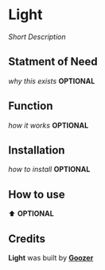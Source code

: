 # Light
_Short Description_

## Statment of Need
_why this exists_ **OPTIONAL**

## Function
_how it works_ **OPTIONAL**

## Installation
_how to install_ **OPTIONAL**

## How to use
   ⬆ **OPTIONAL**

## Credits
**Light** was built by **[Goozer](https://github.com/Goozer)**
